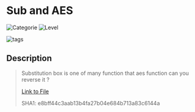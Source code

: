 # Sub and AES
![Categorie](https://img.shields.io/badge/Category-Cryptography-red?style=for-the-badge) ![Level](https://img.shields.io/badge/Difficulty-Easy-green?style=for-the-badge)

![tags](https://img.shields.io/badge/Tag-AES%20%20Python-blue)

## Description
> Substitution box is one of many function that aes function can you reverse it ?
>
> [Link to File](./SBOX.py)
>
> SHA1: e8bff44c3aab13b4fa27b04e684b713a83c6144a
